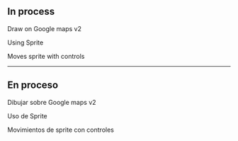 In process
-
Draw on Google maps v2

Using Sprite

Moves sprite with controls

--------------------------

En proceso
-
Dibujar sobre Google maps v2

Uso de Sprite

Movimientos de sprite con controles
